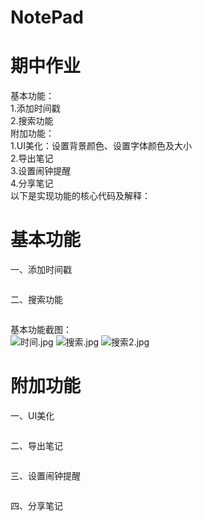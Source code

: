 # NotePad
# 期中作业</br>
基本功能：</br>
1.添加时间戳</br>
2.搜索功能</br>
附加功能：</br>
1.UI美化：设置背景颜色、设置字体颜色及大小</br>
2.导出笔记</br>
3.设置闹钟提醒</br>
4.分享笔记</br>
以下是实现功能的核心代码及解释：</br>
# 基本功能
一、添加时间戳</br>
```
```
二、搜索功能</br>
```
```
基本功能截图：</br>
![时间.jpg](https://i.loli.net/2019/05/14/5cda56974f7a247424.jpg)
![搜索.jpg](https://i.loli.net/2019/05/14/5cda5697adc2755767.jpg)
![搜索2.jpg](https://i.loli.net/2019/05/14/5cda5698053a480134.jpg)
#  附加功能
一、UI美化</br>
```
```
二、导出笔记</br>
```
```
三、设置闹钟提醒</br>
```
```
四、分享笔记</br>
```
```
